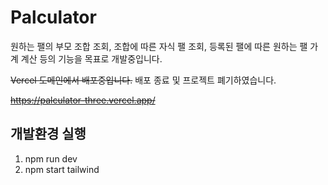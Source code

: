 # Palculator

원하는 팰의 부모 조합 조회, 조합에 따른 자식 팰 조회, 등록된 팰에 따른 원하는 팰 가계 계산 등의 기능을 목표로 개발중입니다.

~~Vercel 도메인에서 배포중입니다.~~
배포 종료 및 프로젝트 폐기하였습니다.

~~https://palculator-three.vercel.app/~~

## 개발환경 실행
1. npm run dev
2. npm start tailwind
